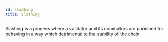 ```yaml
---
id: slashing 
title: Slashing
---
```


Slashing is a process where a validator and its nominators are punished for behaving in a way which detrimental to the stability of the chain. 
